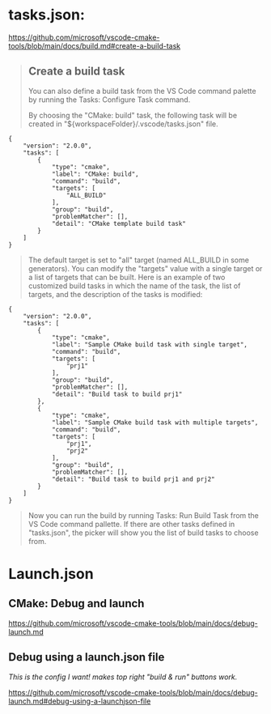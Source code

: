 # tasks.json:
https://github.com/microsoft/vscode-cmake-tools/blob/main/docs/build.md#create-a-build-task

>## Create a build task
>You can also define a build task from the VS Code command palette by running the Tasks: Configure Task command.
>
>By choosing the "CMake: build" task, the following task will be created in "${workspaceFolder}/.vscode/tasks.json" file.
```
{
    "version": "2.0.0",
    "tasks": [
        {
            "type": "cmake",
            "label": "CMake: build",
            "command": "build",
            "targets": [
                "ALL_BUILD"
            ],
            "group": "build",
            "problemMatcher": [],
            "detail": "CMake template build task"
        }
    ]
}
```
>The default target is set to "all" target (named ALL_BUILD in some generators). You can modify the "targets" value with a single target or a list of targets that can be built. Here is an example of two customized build tasks in which the name of the task, the list of targets, and the description of the tasks is modified:
```
{
    "version": "2.0.0",
    "tasks": [
        {
            "type": "cmake",
            "label": "Sample CMake build task with single target",
            "command": "build",
            "targets": [
                "prj1"
            ],
            "group": "build",
            "problemMatcher": [],
            "detail": "Build task to build prj1"
        },
        {
            "type": "cmake",
            "label": "Sample CMake build task with multiple targets",
            "command": "build",
            "targets": [
                "prj1",
                "prj2"
            ],
            "group": "build",
            "problemMatcher": [],
            "detail": "Build task to build prj1 and prj2"
        }
    ]
}
```
>Now you can run the build by running Tasks: Run Build Task from the VS Code command pallette. If there are other tasks defined in "tasks.json", the picker will show you the list of build tasks to choose from.

# Launch.json
## CMake: Debug and launch  
https://github.com/microsoft/vscode-cmake-tools/blob/main/docs/debug-launch.md

## Debug using a launch.json file
_This is the config I want! makes top right "build & run" buttons work._

https://github.com/microsoft/vscode-cmake-tools/blob/main/docs/debug-launch.md#debug-using-a-launchjson-file
